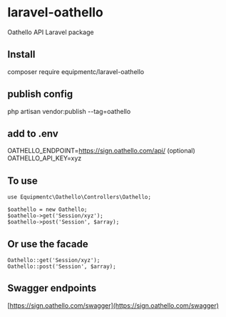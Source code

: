 # laravel-oathello
Oathello API Laravel package

## Install
composer require equipmentc/laravel-oathello

## publish config
php artisan vendor:publish --tag=oathello

## add to .env
OATHELLO_ENDPOINT=https://sign.oathello.com/api/  (optional)  
OATHELLO_API_KEY=xyz

## To use
```
use Equipmentc\Oathello\Controllers\Oathello;

$oathello = new Oathello;
$oathello->get('Session/xyz');
$oathello->post('Session', $array);
```

## Or use the facade
```
Oathello::get('Session/xyz');
Oathello::post('Session', $array);
```

## Swagger endpoints
[https://sign.oathello.com/swagger](https://sign.oathello.com/swagger)

